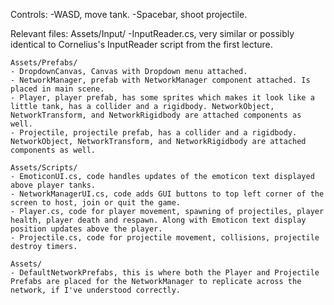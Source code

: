 Controls: 
	-WASD, move tank.
	-Spacebar, shoot projectile.

Relevant files:
	Assets/Input/
	-InputReader.cs, very similar or possibly identical to Cornelius's InputReader script from the first lecture.

	Assets/Prefabs/
	- DropdownCanvas, Canvas with Dropdown menu attached.
	- NetworkManager, prefab with NetworkManager component attached. Is placed in main scene.
	- Player, player prefab, has some sprites which makes it look like a little tank, has a collider and a rigidbody. NetworkObject, NetworkTransform, and NetworkRigidbody are attached components as well.
	- Projectile, projectile prefab, has a collider and a rigidbody. NetworkObject, NetworkTransform, and NetworkRigidbody are attached components as well.

	Assets/Scripts/
	- EmoticonUI.cs, code handles updates of the emoticon text displayed above player tanks.
	- NetworkManagerUI.cs, code adds GUI buttons to top left corner of the screen to host, join or quit the game.
	- Player.cs, code for player movement, spawning of projectiles, player health, player death and respawn. Along with Emoticon text display position updates above the player.
	- Projectile.cs, code for projectile movement, collisions, projectile destroy timers.

	Assets/
	- DefaultNetworkPrefabs, this is where both the Player and Projectile Prefabs are placed for the NetworkManager to replicate across the network, if I've understood correctly.
